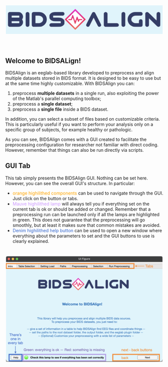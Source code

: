 <h1 align="center">
  <img src="logo4gui.png" width="500">
</h1><br>

## Welcome to BIDSALign!

BIDSAlign is an eeglab-based library developed to preprocess and align multiple datasets stored in BIDS format. It is designed to be easy to use but at the same time highly customizable. With BIDSAlign you can:

1. preprocess **multiple datasets** in a single run, also exploiting the power of the Matlab's parallel computing toolbox;
2. preprocess a **single dataset**;
3. preprocess a **single file** inside a BIDS dataset.

In addition, you can select a subset of files based on customizable criteria. This is particularly useful if you want to perform your analysis only on a specific group of subjects, for example healthy or pathologic.

As you can see, BIDSAlign comes with a GUI created to facilitate the preprocessing configuration for researcher not familiar with direct coding. However, remember that things can also be run directly via scripts.


## GUI Tab

This tab simply presents the BIDSAlign GUI. Nothing can be set here. However, you can see the overall GUI's structure. In particular:

- <span style="color:orange"> orange highilithed components </span> can be used to navigate through the GUI. Just click on the button or tabs.
- <span style="color:#cc99ff"> Mauve highilithed lamp </span> will always tell you if everything set on the current tab is ok or should be added or changed. Remember that a preprocessing run can be launched only if all the lamps are highlighted in green. This does not guarantee that the preprocessing will go smoothly, but at least it makes sure that common mistakes are avoided.
- <span style="color:#3366cc"> Denim highilithed help button </span> can be used to open a new window where everything about the parameters to set and the GUI buttons to use is clearly explained.


<h1 align="center">
  <img src="IntroTab.png" width="500">
</h1><br>